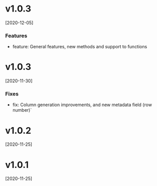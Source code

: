 # v1.0.3
[2020-12-05]

### Features

* feature: General features, new methods and support to functions

# v1.0.3
[2020-11-30]

### Fixes

* fix: Column generation improvements, and new metadata field (row number)`

# v1.0.2
[2020-11-25]

# v1.0.1
[2020-11-25]
